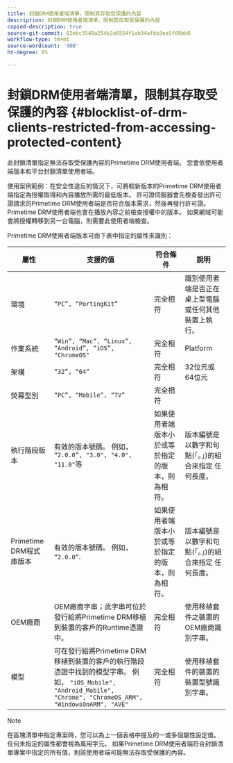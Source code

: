 ```yaml
---
title: 封鎖DRM使用者端清單，限制其存取受保護的內容
description: 封鎖DRM使用者端清單，限制其存取受保護的內容
copied-description: true
source-git-commit: 02ebc3548a254b2a6554f1ab34afbb3ea5f09bb8
workflow-type: tm+mt
source-wordcount: '400'
ht-degree: 0%

---
```


# 封鎖DRM使用者端清單，限制其存取受保護的內容 {#blocklist-of-drm-clients-restricted-from-accessing-protected-content}

此封鎖清單指定無法存取受保護內容的Primetime DRM使用者端。 您會依使用者端版本和平台封鎖清單使用者端。

使用案例範例：在安全性違反的情況下，可將較新版本的Primetime DRM使用者端指定為授權取得和內容播放所需的最低版本。 許可證伺服器會先檢查發出許可證請求的Primetime DRM使用者端是否符合版本需求，然後再發行許可證。 Primetime DRM使用者端也會在播放內容之前檢查授權中的版本。 如果網域可能會將授權轉移到另一台電腦，則需要此使用者端檢查。

Primetime DRM使用者端版本可由下表中指定的屬性來識別：

| **屬性** | **支援的值** | **符合條件** | **說明** |
|---|---|---|---|
| 環境 | `“PC”, “PortingKit”` | 完全相符 | 識別使用者端是否正在桌上型電腦或任何其他裝置上執行。 |
| 作業系統 | `“Win”, “Mac”, “Linux”, “Android”, “iOS”, "ChromeOS"` | 完全相符 | Platform |
| 架構 | `“32”, “64”` | 完全相符 | 32位元或64位元 |
| 熒幕型別 | `“PC”, “Mobile”, “TV”` | 完全相符 | |
| 執行階段版本 | 有效的版本號碼。 例如， `“2.0.0”, "3.0", "4.0", "11.0"`等 | 如果使用者端版本小於或等於指定的版本，則為相符。 | 版本編號是以數字和句點(「。」)的組合來指定 任何長度。 |
| Primetime DRM程式庫版本 | 有效的版本號碼。 例如， `“2.0.0”`. | 如果使用者端版本小於或等於指定的版本，則為相符。 | 版本編號是以數字和句點(「。」)的組合來指定 任何長度。 |
| OEM廠商 | OEM廠商字串；此字串可位於發行給將Primetime DRM移植到裝置的客戶的Runtime憑證中。 | 完全相符 | 使用移植套件之裝置的OEM廠商識別字串。 |
| 模型 | 可在發行給將Primetime DRM移植到裝置的客戶的執行階段憑證中找到的模型字串。 例如， `"iOS_Mobile", "Android_Mobile", "Chrome", "ChromeOS_ARM", "WindowsOnARM", "AVE"` | 完全相符 | 使用移植套件的裝置的裝置型號識別字串。 |

>[!NOTE]
>
>在區塊清單中指定專案時，您可以為上一個表格中提及的一或多個屬性設定值。 任何未指定的屬性都會視為萬用字元。 如果Primetime DRM使用者端符合封鎖清單專案中指定的所有值，則該使用者端可能無法存取受保護的內容。
